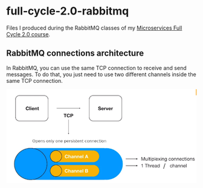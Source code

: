 # full-cycle-2.0-rabbitmq

Files I produced during the RabbitMQ classes of my [Microservices Full Cycle 2.0 course](https://drive.google.com/file/d/1MdN-qK_8Pfg6YI3TSfSa5_2-FHmqGxEP/view?usp=sharing).

## RabbitMQ connections architecture

In RabbitMQ, you can use the same TCP connection to receive and send messages. To do that, you just need to use two different channels inside the same TCP connection.

![Only one persistent connection between client and server doing multiplexing](./rabbitmq-tcp-connection-multiplexing.png)

